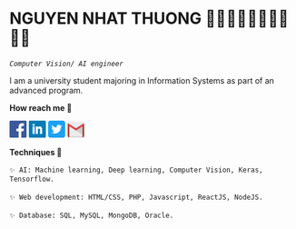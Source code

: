 # NGUYEN NHAT THUONG 👋🏻👋🏻👋🏻👋🏻👋🏻
*`Computer Vision/ AI engineer`*

I am a university student majoring in Information Systems as part of an advanced program.
	
<space><space>
**How reach me 📩**
<p align="left">
    	<code><a href="https://www.facebook.com/zu.itpc/"><img width="30px" src="./images/facebook.png" title="Facebook"/></a></code>
	<code><a href="https://www.linkedin.com/in/thưởng-nguyễn-315184207/"><img width="30px" src="./images/linkedin.png" title="Linkedin"/></a></code>
	<code><a href="https://twitter.com/ThngNgu93664987"><img width="30px" src="./images/twitter.png" title="Twitter"/></a></code>
	<code><a href="mailto:nguyennhatthuong.it.pch@gmail.com"><img width="30px" src="./images/gmail.png" title="Gmail"/></a></code>
 </p>

**Techniques 🤖**

	✨ AI: Machine learning, Deep learning, Computer Vision, Keras, Tensorflow. 
 
  	✨ Web development: HTML/CSS, PHP, Javascript, ReactJS, NodeJS.

	✨ Database: SQL, MySQL, MongoDB, Oracle.
 






